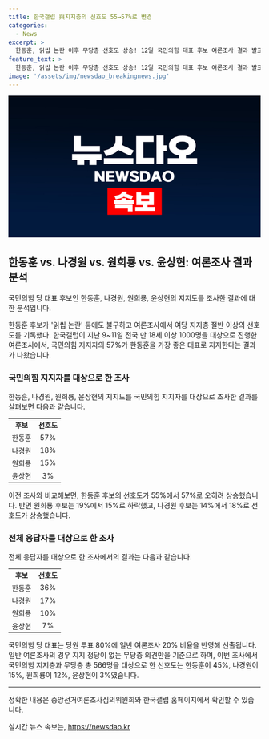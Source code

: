 ```yaml
---
title: 한국갤럽 與지지층의 선호도 55→57%로 변경
categories:
  - News
excerpt: >
  한동훈, 읽씹 논란 이후 무당층 선호도 상승! 12일 국민의힘 대표 후보 여론조사 결과 발표. 한국갤럽 조사에서 한 후보 선호도 55%→57%↑, 원 후보는 15%↓, 나 후보는 18%↑. 무당층 대상 조사 결과는 한 후보 45%, 나 후보 15%, 원 후보 12%, 윤 후보 3%로 조사됨. 95% 신뢰수준에 표본오차 ±3.1%p. (자료: 중앙선거여론조사심의위원회·한국갤럽 홈페이지)
feature_text: >
  한동훈, 읽씹 논란 이후 무당층 선호도 상승! 12일 국민의힘 대표 후보 여론조사 결과 발표. 한국갤럽 조사에서 한 후보 선호도 55%→57%↑, 원 후보는 15%↓, 나 후보는 18%↑. 무당층 대상 조사 결과는 한 후보 45%, 나 후보 15%, 원 후보 12%, 윤 후보 3%로 조사됨. 95% 신뢰수준에 표본오차 ±3.1%p. (자료: 중앙선거여론조사심의위원회·한국갤럽 홈페이지)
image: '/assets/img/newsdao_breakingnews.jpg'
---
```


<p><img src="/assets/img/newsdao_breakingnews.jpg" alt="flaretime 속보" /></p>

<h2 data-ke-size="size26">한동훈 vs. 나경원 vs. 원희룡 vs. 윤상현: 여론조사 결과 분석</h2>

<p>국민의힘 당 대표 후보인 한동훈, 나경원, 원희룡, 윤상현의 지지도를 조사한 결과에 대한 분석입니다.</p>

<p data-ke-size="size16">한동훈 후보가 '읽씹 논란' 등에도 불구하고 여론조사에서 여당 지지층 절반 이상의 선호도를 기록했다. 한국갤럽이 지난 9~11일 전국 만 18세 이상 1000명을 대상으로 진행한 여론조사에서, 국민의힘 지지자의 57%가 한동훈을 가장 좋은 대표로 지지한다는 결과가 나왔습니다.</p>

<h3 data-ke-size="size24">국민의힘 지지자를 대상으로 한 조사</h3>

<p>한동훈, 나경원, 원희룡, 윤상현의 지지도를 국민의힘 지지자를 대상으로 조사한 결과를 살펴보면 다음과 같습니다.</p>

<table>
    <tr>
        <td style="text-align: center; height: 17px;"><b>후보</b></td>
        <td style="text-align: center; height: 17px;"><b>선호도</b></td>
    </tr>
    <tr>
        <td style="text-align: center; height: 17px;">한동훈</td>
        <td style="text-align: center; height: 17px;">57%</td>
    </tr>
    <tr>
        <td style="text-align: center; height: 17px;">나경원</td>
        <td style="text-align: center; height: 17px;">18%</td>
    </tr>
    <tr>
        <td style="text-align: center; height: 17px;">원희룡</td>
        <td style="text-align: center; height: 17px;">15%</td>
    </tr>
    <tr>
        <td style="text-align: center; height: 17px;">윤상현</td>
        <td style="text-align: center; height: 17px;">3%</td>
    </tr>
</table>

<p data-ke-size="size16">이전 조사와 비교해보면, 한동훈 후보의 선호도가 55%에서 57%로 오히려 상승했습니다. 반면 원희룡 후보는 19%에서 15%로 하락했고, 나경원 후보는 14%에서 18%로 선호도가 상승했습니다.</p>

<h3 data-ke-size="size24">전체 응답자를 대상으로 한 조사</h3>

<p>전체 응답자를 대상으로 한 조사에서의 결과는 다음과 같습니다.</p>

<table>
    <tr>
        <td style="text-align: center; height: 17px;"><b>후보</b></td>
        <td style="text-align: center; height: 17px;"><b>선호도</b></td>
    </tr>
    <tr>
        <td style="text-align: center; height: 17px;">한동훈</td>
        <td style="text-align: center; height: 17px;">36%</td>
    </tr>
    <tr>
        <td style="text-align: center; height: 17px;">나경원</td>
        <td style="text-align: center; height: 17px;">17%</td>
    </tr>
    <tr>
        <td style="text-align: center; height: 17px;">원희룡</td>
        <td style="text-align: center; height: 17px;">10%</td>
    </tr>
    <tr>
        <td style="text-align: center; height: 17px;">윤상현</td>
        <td style="text-align: center; height: 17px;">7%</td>
    </tr>
</table>

<p data-ke-size="size16">국민의힘 당 대표는 당원 투표 80%에 일반 여론조사 20% 비율을 반영해 선출됩니다. 일반 여론조사의 경우 지지 정당이 없는 무당층 의견만을 기준으로 하며, 이번 조사에서 국민의힘 지지층과 무당층 총 566명을 대상으로 한 선호도는 한동훈이 45%, 나경원이 15%, 원희룡이 12%, 윤상현이 3%였습니다.</p>

<hr>

<p data-ke-size="size16">정확한 내용은 중앙선거여론조사심의위원회와 한국갤럽 홈페이지에서 확인할 수 있습니다.</p>
실시간 뉴스 속보는, <a href="https://newsdao.kr" rel="dofollow">https://newsdao.kr</a>


